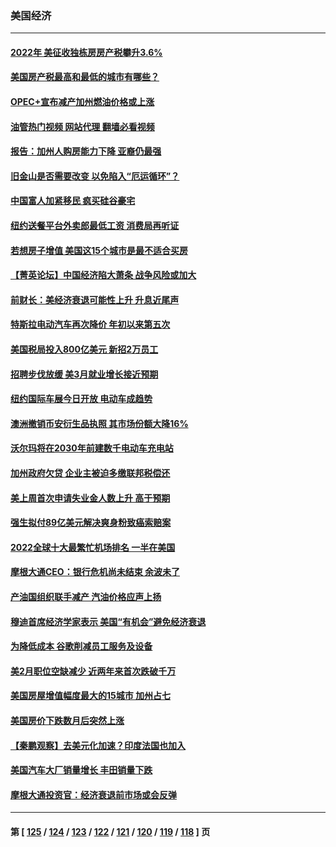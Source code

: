 ### 美国经济
---
#### [2022年 美征收独栋房房产税攀升3.6%](../../pages/ncid1078158/n13968432.md?04091245) 
#### [美国房产税最高和最低的城市有哪些？](../../pages/ncid1078158/n13968157.md?04091245) 
#### [OPEC+宣布减产加州燃油价格或上涨](../../pages/ncid1078158/n13968151.md?04091245) 
#### [油管热门视频 网站代理 翻墙必看视频](http://138.2.39.72:81/youtube.html?epic-marker?04091245)
#### [报告：加州人购房能力下降 亚裔仍最强](../../pages/ncid1078158/n13967007.md?04091245) 
#### [旧金山是否需要改变 以免陷入“厄运循环”？](../../pages/ncid1078158/n13968127.md?04091245) 
#### [中国富人加紧移民 疯买硅谷豪宅](../../pages/ncid1078158/n13967947.md?04091245) 
#### [纽约送餐平台外卖郎最低工资 消费局再听证](../../pages/ncid1078158/n13967898.md?04091245) 
#### [若想房子增值 美国这15个城市是最不适合买房](../../pages/ncid1078158/n13967815.md?04091245) 
#### [【菁英论坛】中国经济陷大萧条 战争风险或加大](../../pages/ncid1078158/n13967749.md?04091245) 
#### [前财长：美经济衰退可能性上升 升息近尾声](../../pages/ncid1078158/n13967764.md?04091245) 
#### [特斯拉电动汽车再次降价 年初以来第五次](../../pages/ncid1078158/n13967757.md?04091245) 
#### [美国税局投入800亿美元 新招2万员工](../../pages/ncid1078158/n13967651.md?04091245) 
#### [招聘步伐放缓 美3月就业增长接近预期](../../pages/ncid1078158/n13967583.md?04091245) 
#### [纽约国际车展今日开放 电动车成趋势](../../pages/ncid1078158/n13967080.md?04091245) 
#### [澳洲撤销币安衍生品执照 其市场份额大降16%](../../pages/ncid1078158/n13966957.md?04091245) 
#### [沃尔玛将在2030年前建数千电动车充电站](../../pages/ncid1078158/n13966917.md?04091245) 
#### [加州政府欠贷 企业主被迫多缴联邦税偿还](../../pages/ncid1078158/n13966897.md?04091245) 
#### [美上周首次申请失业金人数上升 高于预期](../../pages/ncid1078158/n13966800.md?04091245) 
#### [强生拟付89亿美元解决爽身粉致癌索赔案](../../pages/ncid1078158/n13965976.md?04091245) 
#### [2022全球十大最繁忙机场排名 一半在美国](../../pages/ncid1078158/n13965973.md?04091245) 
#### [摩根大通CEO：银行危机尚未结束 余波未了](../../pages/ncid1078158/n13965681.md?04091245) 
#### [产油国组织联手减产 汽油价格应声上扬](../../pages/ncid1078158/n13965468.md?04091245) 
#### [穆迪首席经济学家表示 美国“有机会”避免经济衰退](../../pages/ncid1078158/n13965517.md?04091245) 
#### [为降低成本 谷歌削减员工服务及设备](../../pages/ncid1078158/n13965512.md?04091245) 
#### [美2月职位空缺减少 近两年来首次跌破千万](../../pages/ncid1078158/n13965155.md?04091245) 
#### [美国房屋增值幅度最大的15城市 加州占七](../../pages/ncid1078158/n13964649.md?04091245) 
#### [美国房价下跌数月后突然上涨](../../pages/ncid1078158/n13964738.md?04091245) 
#### [【秦鹏观察】去美元化加速？印度法国也加入](../../pages/ncid1078158/n13964723.md?04091245) 
#### [美国汽车大厂销量增长 丰田销量下跌](../../pages/ncid1078158/n13964692.md?04091245) 
#### [摩根大通投资官：经济衰退前市场或会反弹](../../pages/ncid1078158/n13964387.md?04091245) 

---
#### 第 [ [125](./125.md?04091245) / [124](./124.md?04091245) / [123](./123.md?04091245) / [122](./122.md?04091245) / [121](./121.md?04091245) / [120](./120.md?04091245) / [119](./119.md?04091245) / [118](./118.md?04091245) ] 页
